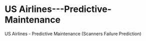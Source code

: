 # US Airlines---Predictive-Maintenance
US Airlines - Predictive Maintenance (Scanners Failure Prediction)
